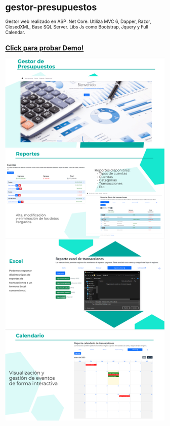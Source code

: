 # gestor-presupuestos
Gestor web realizado en ASP .Net Core. Utiliza MVC 6, Dapper, Razor, ClosedXML, Base SQL Server. Libs Js como Bootstrap, Jquery y Full Calendar.

## <a href="https://gestorpresupuestos.azurewebsites.net/">Click para probar Demo!</a>

<img src="https://raw.githubusercontent.com/maxisandoval37/gestor-presupuestos/master/DEMO_IMG/1.PNG" alt="img 1">
<img src="https://raw.githubusercontent.com/maxisandoval37/gestor-presupuestos/master/DEMO_IMG/2.PNG" alt="img 2">
<img src="https://raw.githubusercontent.com/maxisandoval37/gestor-presupuestos/master/DEMO_IMG/3.PNG" alt="img 3">
<img src="https://raw.githubusercontent.com/maxisandoval37/gestor-presupuestos/master/DEMO_IMG/4.PNG" alt="img 4">
